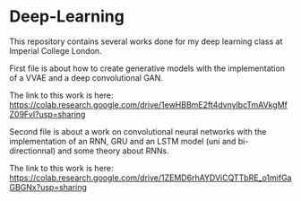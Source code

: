 # Deep-Learning


This repository contains several works done for my deep learning class at Imperial College London.

First file is about how to create generative models with the implementation of a VVAE and a deep convolutional GAN.

The link to this work is here:
https://colab.research.google.com/drive/1ewHBBmE2ft4dvnylbcTmAVkgMfZ09FvI?usp=sharing

Second file is about a work on convolutional neural networks  with the implementation of an RNN, GRU and an LSTM model (uni and bi-directionnal) and some theory about RNNs.

The link to this work is here:
https://colab.research.google.com/drive/1ZEMD6rhAYDViCQTTbRE_o1mifGaGBGNx?usp=sharing
